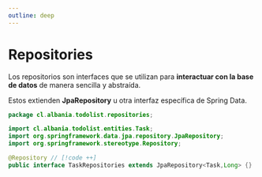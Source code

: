 ```yaml
---
outline: deep
---
```


# Repositories

Los repositorios son interfaces que se utilizan para **interactuar con la base de datos** de manera sencilla y abstraída.

Estos extienden **JpaRepository** u otra interfaz específica de Spring Data.

```java
package cl.albania.todolist.repositories;

import cl.albania.todolist.entities.Task;
import org.springframework.data.jpa.repository.JpaRepository;
import org.springframework.stereotype.Repository;

@Repository // [!code ++]
public interface TaskRepositories extends JpaRepository<Task,Long> {}
```